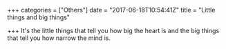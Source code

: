 +++
categories = ["Others"]
date = "2017-06-18T10:54:41Z"
title = "Little things and big things"

+++
It's the little things that tell you how big the heart is and the big things that tell you how narrow the mind is.